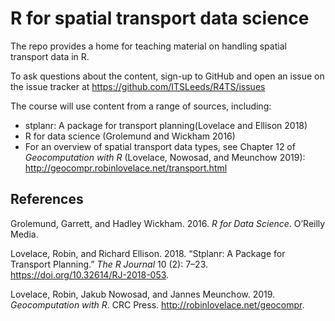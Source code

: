 
<!-- README.md is generated from README.Rmd. Please edit that file -->

# R for spatial transport data science

The repo provides a home for teaching material on handling spatial
transport data in R.

To ask questions about the content, sign-up to GitHub and open an issue
on the issue tracker at <https://github.com/ITSLeeds/R4TS/issues>

The course will use content from a range of sources, including:

  - stplanr: A package for transport planning(Lovelace and Ellison 2018)
  - R for data science (Grolemund and Wickham 2016)
  - For an overview of spatial transport data types, see Chapter 12 of
    *Geocomputation with R* (Lovelace, Nowosad, and Meunchow 2019):
    <http://geocompr.robinlovelace.net/transport.html>

## References

<div id="refs" class="references">

<div id="ref-grolemund_r_2016">

Grolemund, Garrett, and Hadley Wickham. 2016. *R for Data Science*.
O’Reilly Media.

</div>

<div id="ref-lovelace_stplanr:_2018">

Lovelace, Robin, and Richard Ellison. 2018. “Stplanr: A Package for
Transport Planning.” *The R Journal* 10 (2): 7–23.
<https://doi.org/10.32614/RJ-2018-053>.

</div>

<div id="ref-lovelace_geocomputation_2019">

Lovelace, Robin, Jakub Nowosad, and Jannes Meunchow. 2019.
*Geocomputation with R*. CRC Press. <http://robinlovelace.net/geocompr>.

</div>

</div>
